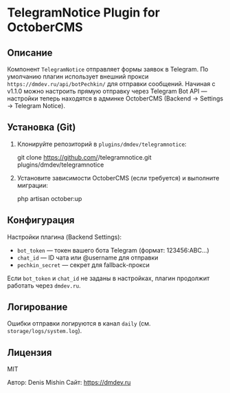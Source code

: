 TelegramNotice Plugin for OctoberCMS
==================================

Описание
--------
Компонент `TelegramNotice` отправляет формы заявок в Telegram. По умолчанию плагин использует внешний прокси `https://dmdev.ru/api/botPechkin/` для отправки сообщений. Начиная с v1.1.0 можно настроить прямую отправку через Telegram Bot API — настройки теперь находятся в админке OctoberCMS (Backend → Settings → Telegram Notice).

Установка (Git)
---------------
1. Клонируйте репозиторий в `plugins/dmdev/telegramnotice`:

   git clone https://github.com/<your>/telegramnotice.git plugins/dmdev/telegramnotice

2. Установите зависимости OctoberCMS (если требуется) и выполните миграции:

   php artisan october:up

Конфигурация
-----------
Настройки плагина (Backend Settings):

- `bot_token` — токен вашего бота Telegram (формат: 123456:ABC...)
- `chat_id` — ID чата или @username для отправки
- `pechkin_secret` — секрет для fallback-прокси

Если `bot_token` и `chat_id` не заданы в настройках, плагин продолжит работать через `dmdev.ru`.

Логирование
----------
Ошибки отправки логируются в канал `daily` (см. `storage/logs/system.log`).

Лицензия
-------
MIT

Автор: Denis Mishin
Сайт: https://dmdev.ru